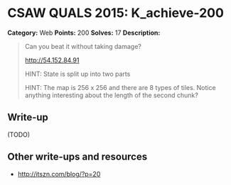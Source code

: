 # CSAW QUALS 2015: K_achieve-200

**Category:** Web
**Points:** 200
**Solves:** 17
**Description:**

> Can you beat it without taking damage?
>
> http://54.152.84.91
>
> HINT: State is split up into two parts
>
> HINT: The map is 256 x 256 and there are 8 types of tiles. Notice anything interesting about the length of the second chunk?


## Write-up

(TODO)

## Other write-ups and resources

* <http://itszn.com/blog/?p=20> 
